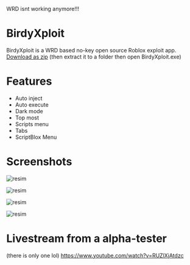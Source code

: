 WRD isnt working anymore!!!

# BirdyXploit
BirdyXploit is a WRD based no-key open source Roblox exploit app.
<a href="https://github.com/HAKANKOKCU/BirdyXploit/blob/main/BirdyXploit/bin/Debug/net7.0-windows/net7.0-windows.zip">Download as zip</a>
(then extract it to a folder then open BirdyXploit.exe)
# Features
* Auto inject
* Auto execute
* Dark mode
* Top most
* Scripts menu
* Tabs
* ScriptBlox Menu
# Screenshots
![resim](https://user-images.githubusercontent.com/103432992/218266512-7b26de72-5c0d-431a-a57c-003ad320ea74.png)

![resim](https://user-images.githubusercontent.com/103432992/227607080-70559a89-e959-4936-a1c5-86b7c6deb5c3.png)

![resim](https://user-images.githubusercontent.com/103432992/218266543-8874d000-ee1e-4e68-982c-08ab45a47824.png)

![resim](https://user-images.githubusercontent.com/103432992/217880688-d204caea-f36b-4a3d-9021-a5f058e96d3f.png)
# Livestream from a alpha-tester
(there is only one lol)
https://www.youtube.com/watch?v=RUZlXjAtdzc
